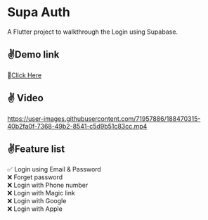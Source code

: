 # Supa Auth

A Flutter project to walkthrough the Login using Supabase.

## :v:Demo link

:red_circle:[Click Here](https://supa-auth.codemagic.app/)


## :v: Video
https://user-images.githubusercontent.com/71957886/188470315-40b2fa0f-7368-49b2-8541-c5d9b51c83cc.mp4


## :v:Feature list

:white_check_mark: Login using Email & Password <br>
:x: Forget password <br>
:x: Login with Phone number <br>
:x: Login with Magic link <br>
:x: Login with Google <br>
:x: Login with Apple <br>
